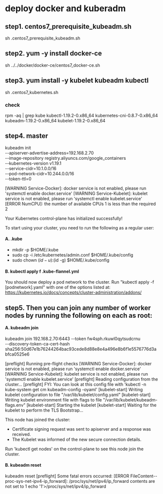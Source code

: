 # deploy docker and kuberadm
## step1. centos7_prerequisite_kubeadm.sh
sh .centos7_prerequisite_kubeadm.sh

## step2. yum -y install docker-ce
sh ../../docker/docker-ce/centos7_docker-ce.sh

## step3. yum install -y kubelet kubeadm kubectl 
sh .centos7_kubernetes.sh

### check
rpm -aq | grep kube 
kubectl-1.19.2-0.x86_64
kubernetes-cni-0.8.7-0.x86_64
kubeadm-1.19.2-0.x86_64
kubelet-1.19.2-0.x86_64

## step4. master
kubeadm init \
--apiserver-advertise-address=192.168.2.70 \
--image-repository registry.aliyuncs.com/google_containers \
--kubernetes-version v1.19.1 \
--service-cidr=10.1.0.0/16 \
--pod-network-cidr=10.244.0.0/16 \
--token-ttl=0

[WARNING Service-Docker]: docker service is not enabled, please run 'systemctl enable docker.service'
[WARNING Service-Kubelet]: kubelet service is not enabled, please run 'systemctl enable kubelet.service'
[ERROR NumCPU]: the number of available CPUs 1 is less than the required 2

Your Kubernetes control-plane has initialized successfully!

To start using your cluster, you need to run the following as a regular user:
#### A. .kube
* mkdir -p $HOME/.kube
* sudo cp -i /etc/kubernetes/admin.conf $HOME/.kube/config
* sudo chown $(id -u):$(id -g) $HOME/.kube/config

#### B. kubectl apply f .kube-flannel.yml
You should now deploy a pod network to the cluster.
Run "kubectl apply -f [podnetwork].yaml" with one of the options listed at:
  https://kubernetes.io/docs/concepts/cluster-administration/addons/

## step5. Then you can join any number of worker nodes by running the following on each as root:

#### A. kubeadm join
kubeadm join 192.168.2.70:6443 --token fw4sph.rkuwl0qytsudcrnu \
    --discovery-token-ca-cert-hash sha256:50d67e1b76244264bac93cede8d88e8e4a496e8b6f1e5576776d3abfca0525e6

[preflight] Running pre-flight checks
	[WARNING Service-Docker]: docker service is not enabled, please run 'systemctl enable docker.service'
	[WARNING Service-Kubelet]: kubelet service is not enabled, please run 'systemctl enable kubelet.service'
[preflight] Reading configuration from the cluster...
[preflight] FYI: You can look at this config file with 'kubectl -n kube-system get cm kubeadm-config -oyaml'
[kubelet-start] Writing kubelet configuration to file "/var/lib/kubelet/config.yaml"
[kubelet-start] Writing kubelet environment file with flags to file "/var/lib/kubelet/kubeadm-flags.env"
[kubelet-start] Starting the kubelet
[kubelet-start] Waiting for the kubelet to perform the TLS Bootstrap...

This node has joined the cluster:
* Certificate signing request was sent to apiserver and a response was received.
* The Kubelet was informed of the new secure connection details.

Run 'kubectl get nodes' on the control-plane to see this node join the cluster. 

#### B. kubeadm reset
kubeadm reset
[preflight] Some fatal errors occurred:
	[ERROR FileContent--proc-sys-net-ipv4-ip_forward]: /proc/sys/net/ipv4/ip_forward contents are not set to 1
echo '1'>/proc/sys/net/ipv4/ip_forward